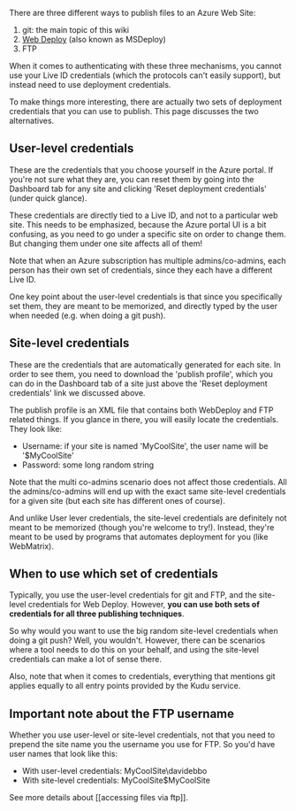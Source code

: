 There are three different ways to publish files to an Azure Web Site:

1. git: the main topic of this wiki
2. [Web Deploy](http://www.iis.net/download/webdeploy) (also known as MSDeploy)
3. FTP

When it comes to authenticating with these three mechanisms, you cannot use your Live ID credentials (which the protocols can't easily support), but instead need to use deployment credentials.

To make things more interesting, there are actually two sets of deployment credentials that you can use to publish. This page discusses the two alternatives.

## User-level credentials

These are the credentials that you choose yourself in the Azure portal. If you're not sure what they are, you can reset them by going into the Dashboard tab for any site and clicking 'Reset deployment credentials' (under quick glance).

These credentials are directly tied to a Live ID, and not to a particular web site. This needs to be emphasized, because the Azure portal UI is a bit confusing, as you need to go under a specific site on order to change them. But changing them under one site affects all of them!

Note that when an Azure subscription has multiple admins/co-admins, each person has their own set of credentials, since they each have a different Live ID.

One key point about the user-level credentials is that since you specifically set them, they are meant to be memorized, and directly typed by the user when needed (e.g. when doing a git push).


## Site-level credentials

These are the credentials that are automatically generated for each site. In order to see them, you need to download the 'publish profile', which you can do in the Dashboard tab of a site just above the 'Reset deployment credentials' link we discussed above.

The publish profile is an XML file that contains both WebDeploy and FTP related things. If you glance in there, you will easily locate the credentials. They look like:

- Username: if your site is named 'MyCoolSite', the user name will be '$MyCoolSite'
- Password: some long random string

Note that the multi co-admins scenario does not affect those credentials. All the admins/co-admins will end up with the exact same site-level credentials for a given site (but each site has different ones of course).

And unlike User lever credentials, the site-level credentials are definitely not meant to be memorized (though you're welcome to try!). Instead, they're meant to be used by programs that automates deployment for you (like WebMatrix).


## When to use which set of credentials

Typically, you use the user-level credentials for git and FTP, and the site-level credentials for Web Deploy. However, **you can use both sets of credentials for all three publishing techniques**.

So why would you want to use the big random site-level credentials when doing a git push? Well, you wouldn't. However, there can be scenarios where a tool needs to do this on your behalf, and using the site-level credentials can make a lot of sense there.

Also, note that when it comes to credentials, everything that mentions git applies equally to all entry points provided by the Kudu service.


## Important note about the FTP username

Whether you use user-level or site-level credentials, not that you need to prepend the site name you the username you use for FTP. So you'd have user names that look like this:

* With user-level credentials: MyCoolSite\davidebbo
* With site-level credentials: MyCoolSite\$MyCoolSite

See more details about [[accessing files via ftp]].

